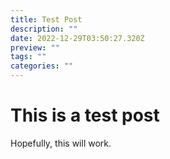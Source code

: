 ```yaml
---
title: Test Post
description: ""
date: 2022-12-29T03:50:27.320Z
preview: ""
tags: ""
categories: ""
---
```


# This is a test post

Hopefully, this will work.